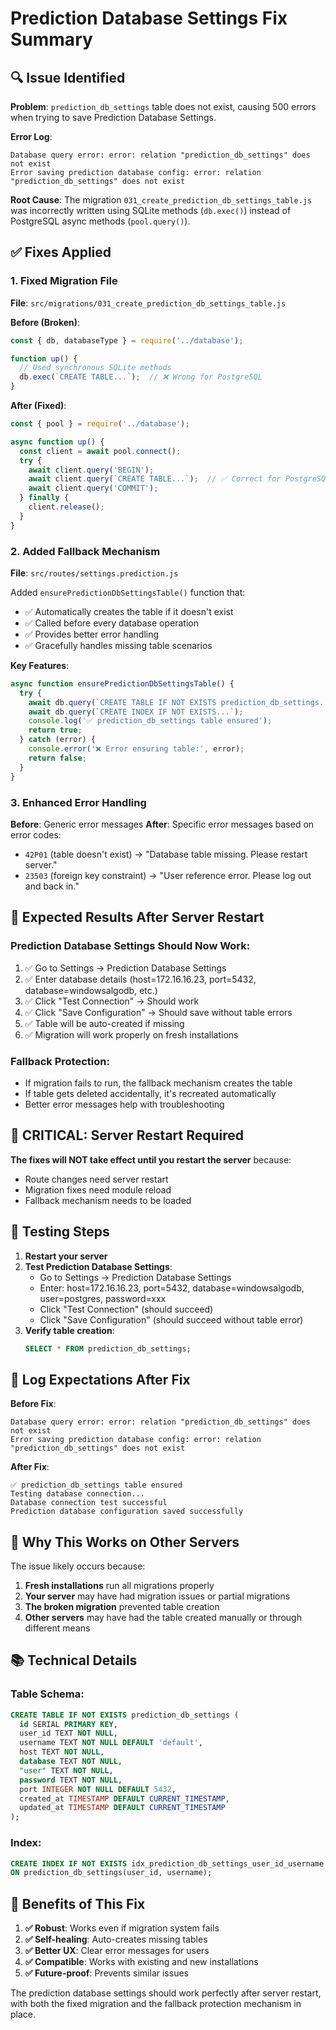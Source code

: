 # Prediction Database Settings Fix Summary

## 🔍 **Issue Identified**

**Problem**: `prediction_db_settings` table does not exist, causing 500 errors when trying to save Prediction Database Settings.

**Error Log**:
```
Database query error: error: relation "prediction_db_settings" does not exist
Error saving prediction database config: error: relation "prediction_db_settings" does not exist
```

**Root Cause**: The migration `031_create_prediction_db_settings_table.js` was incorrectly written using SQLite methods (`db.exec()`) instead of PostgreSQL async methods (`pool.query()`).

## ✅ **Fixes Applied**

### 1. **Fixed Migration File** 
**File**: `src/migrations/031_create_prediction_db_settings_table.js`

**Before (Broken)**:
```javascript
const { db, databaseType } = require('../database');

function up() {
  // Used synchronous SQLite methods
  db.exec(`CREATE TABLE...`);  // ❌ Wrong for PostgreSQL
}
```

**After (Fixed)**:
```javascript
const { pool } = require('../database');

async function up() {
  const client = await pool.connect();
  try {
    await client.query('BEGIN');
    await client.query(`CREATE TABLE...`);  // ✅ Correct for PostgreSQL
    await client.query('COMMIT');
  } finally {
    client.release();
  }
}
```

### 2. **Added Fallback Mechanism**
**File**: `src/routes/settings.prediction.js`

Added `ensurePredictionDbSettingsTable()` function that:
- ✅ Automatically creates the table if it doesn't exist
- ✅ Called before every database operation
- ✅ Provides better error handling
- ✅ Gracefully handles missing table scenarios

**Key Features**:
```javascript
async function ensurePredictionDbSettingsTable() {
  try {
    await db.query(`CREATE TABLE IF NOT EXISTS prediction_db_settings...`);
    await db.query(`CREATE INDEX IF NOT EXISTS...`);
    console.log('✅ prediction_db_settings table ensured');
    return true;
  } catch (error) {
    console.error('❌ Error ensuring table:', error);
    return false;
  }
}
```

### 3. **Enhanced Error Handling**

**Before**: Generic error messages
**After**: Specific error messages based on error codes:
- `42P01` (table doesn't exist) → "Database table missing. Please restart server."
- `23503` (foreign key constraint) → "User reference error. Please log out and back in."

## 🎯 **Expected Results After Server Restart**

### **Prediction Database Settings Should Now Work**:
1. ✅ Go to Settings → Prediction Database Settings
2. ✅ Enter database details (host=172.16.16.23, port=5432, database=windowsalgodb, etc.)
3. ✅ Click "Test Connection" → Should work
4. ✅ Click "Save Configuration" → Should save without table errors
5. ✅ Table will be auto-created if missing
6. ✅ Migration will work properly on fresh installations

### **Fallback Protection**:
- If migration fails to run, the fallback mechanism creates the table
- If table gets deleted accidentally, it's recreated automatically
- Better error messages help with troubleshooting

## 🚨 **CRITICAL: Server Restart Required**

**The fixes will NOT take effect until you restart the server** because:
- Route changes need server restart
- Migration fixes need module reload
- Fallback mechanism needs to be loaded

## 🧪 **Testing Steps**

1. **Restart your server**
2. **Test Prediction Database Settings**:
   - Go to Settings → Prediction Database Settings
   - Enter: host=172.16.16.23, port=5432, database=windowsalgodb, user=postgres, password=xxx
   - Click "Test Connection" (should succeed)
   - Click "Save Configuration" (should succeed without table error)
3. **Verify table creation**:
   ```sql
   SELECT * FROM prediction_db_settings;
   ```

## 📝 **Log Expectations After Fix**

**Before Fix**:
```
Database query error: error: relation "prediction_db_settings" does not exist
Error saving prediction database config: error: relation "prediction_db_settings" does not exist
```

**After Fix**:
```
✅ prediction_db_settings table ensured
Testing database connection...
Database connection test successful
Prediction database configuration saved successfully
```

## 🔄 **Why This Works on Other Servers**

The issue likely occurs because:
1. **Fresh installations** run all migrations properly
2. **Your server** may have had migration issues or partial migrations
3. **The broken migration** prevented table creation
4. **Other servers** may have had the table created manually or through different means

## 📚 **Technical Details**

### **Table Schema**:
```sql
CREATE TABLE IF NOT EXISTS prediction_db_settings (
  id SERIAL PRIMARY KEY,
  user_id TEXT NOT NULL,
  username TEXT NOT NULL DEFAULT 'default',
  host TEXT NOT NULL,
  database TEXT NOT NULL,
  "user" TEXT NOT NULL,
  password TEXT NOT NULL,
  port INTEGER NOT NULL DEFAULT 5432,
  created_at TIMESTAMP DEFAULT CURRENT_TIMESTAMP,
  updated_at TIMESTAMP DEFAULT CURRENT_TIMESTAMP
);
```

### **Index**:
```sql
CREATE INDEX IF NOT EXISTS idx_prediction_db_settings_user_id_username 
ON prediction_db_settings(user_id, username);
```

## 🎉 **Benefits of This Fix**

1. **✅ Robust**: Works even if migration system fails
2. **✅ Self-healing**: Auto-creates missing tables
3. **✅ Better UX**: Clear error messages for users
4. **✅ Compatible**: Works with existing and new installations
5. **✅ Future-proof**: Prevents similar issues

The prediction database settings should work perfectly after server restart, with both the fixed migration and the fallback protection mechanism in place. 
